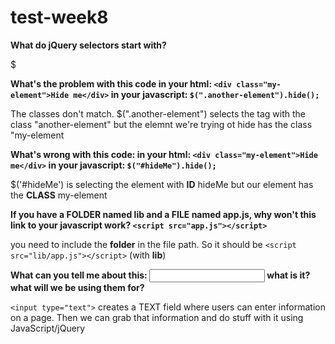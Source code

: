 # test-week8

**What do jQuery selectors start with?**

$


**What's the problem with this code
in your html:
`<div class="my-element">Hide me</div>`
in your javascript:
`$(".another-element").hide();`**

The classes don't match. $(".another-element") selects the tag with the class "another-element" but the elemnt we're trying ot hide has the class "my-element


**What's wrong with this code:
in your html:
`<div class="my-element">Hide me</div>`
in your javascript:
`$("#hideMe").hide();`**

$('#hideMe') is selecting the element with **ID** hideMe but our element has the **CLASS** my-element


**If you have a FOLDER named lib and a FILE named app.js, why won't this link to your javascript work?
`<script src="app.js"></script>`**

you need to include the **folder** in the file path. So it should be `<script src="lib/app.js"></script>` (with **lib**)


**What can you tell me about this: <input type="text"/> what is it? what will we be using them for?**

`<input type="text">` creates a TEXT field where users can enter information on a page. Then we can grab that information and do stuff with it using JavaScript/jQuery
